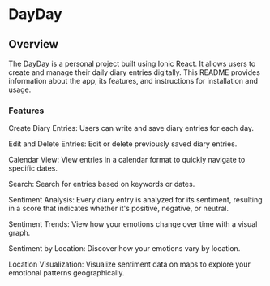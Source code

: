 <h1>DayDay</h1>

<h2>Overview</h2>
The DayDay is a personal project built using Ionic React. It allows users to create and manage their daily diary entries digitally. 
This README provides information about the app, its features, and instructions for installation and usage.

<h3>Features</h3>
Create Diary Entries: Users can write and save diary entries for each day.

Edit and Delete Entries: Edit or delete previously saved diary entries.

Calendar View: View entries in a calendar format to quickly navigate to specific dates.

Search: Search for entries based on keywords or dates.

Sentiment Analysis: Every diary entry is analyzed for its sentiment, resulting in a score that indicates whether it's positive, negative, or neutral.

Sentiment Trends: View how your emotions change over time with a visual graph.

Sentiment by Location: Discover how your emotions vary by location.

Location Visualization: Visualize sentiment data on maps to explore your emotional patterns geographically.
